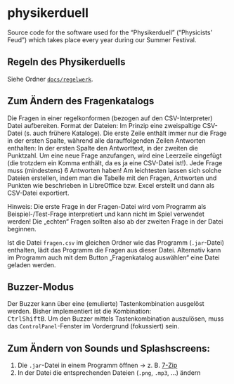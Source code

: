 # physikerduell
Source code for the software used for the “Physikerduell” (“Physicists’ Feud”) which takes place every year during our Summer Festival.

## Regeln des Physikerduells
Siehe Ordner [`docs/regelwerk`](docs/regelwerk).

## Zum Ändern des Fragenkatalogs
Die Fragen in einer regelkonformen (bezogen auf den CSV-Interpreter) Datei aufbereiten.
Format der Dateien: Im Prinzip eine zweispaltige CSV-Datei (s. auch frühere Kataloge).
Die erste Zeile enthält immer nur die Frage in der ersten Spalte, während alle darauffolgenden
Zeilen Antworten enthalten: In der ersten Spalte den Antworttext, in der zweiten die Punktzahl.
Um eine neue Frage anzufangen, wird eine Leerzeile eingefügt (die trotzdem ein Komma enthält,
da es ja eine CSV-Datei ist!). Jede Frage muss (mindestens) 6 Antworten haben!
Am leichtesten lassen sich solche Dateien erstellen, indem man die Tabelle mit den Fragen,
Antworten und Punkten wie beschrieben in LibreOffice bzw. Excel erstellt und dann als CSV-Datei
exportiert.

Hinweis: Die erste Frage in der Fragen-Datei wird vom Programm als Beispiel-/Test-Frage
interpretiert und kann nicht im Spiel verwendet werden! Die „echten“ Fragen sollten also
ab der zweiten Frage in der Datei beginnen.

Ist die Datei `fragen.csv` im gleichen Ordner wie das Programm (`.jar`-Datei) enthalten,
lädt das Programm die Fragen aus dieser Datei. Alternativ kann im Programm auch mit
dem Button „Fragenkatalog auswählen“ eine Datei geladen werden.

## Buzzer-Modus
Der Buzzer kann über eine (emulierte) Tastenkombination ausgelöst werden. Bisher implementiert
ist die Kombination:<br> <kbd>Ctrl</kbd><kbd>Shift</kbd><kbd>B</kbd>.
Um den Buzzer mittels Tastenkombination auszulösen, muss das `ControlPanel`-Fenster im
Vordergrund (fokussiert) sein.

## Zum Ändern von Sounds und Splashscreens:
1. Die `.jar`-Datei in einem Programm öffnen → z. B. [7-Zip](http://www.7-zip.de/)
2. In der Datei die entsprechenden Dateien (`.png`, `.mp3`, …) ändern
